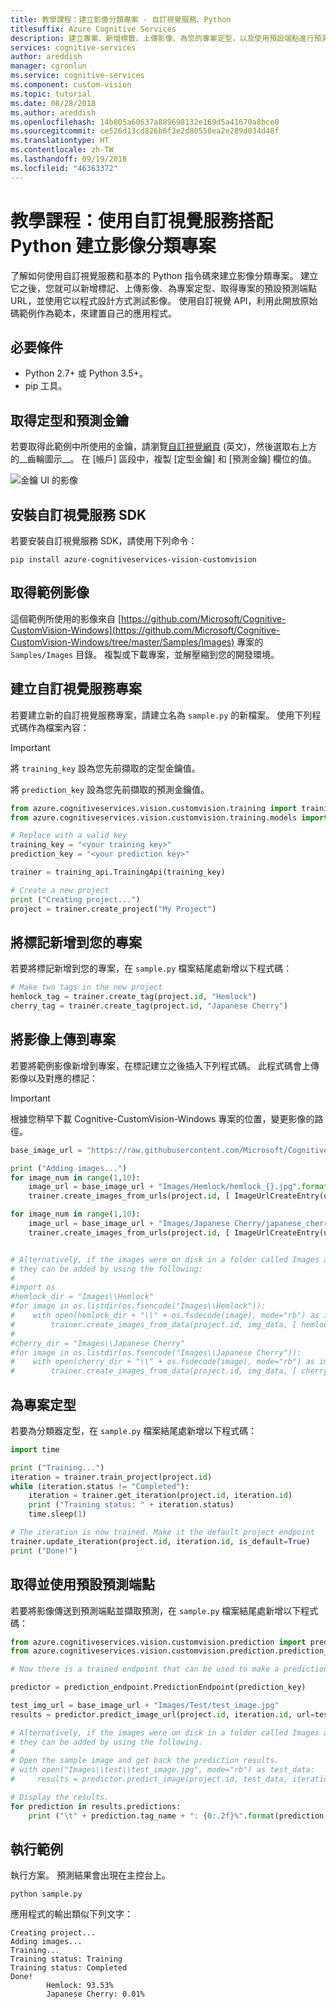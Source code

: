 ```yaml
---
title: 教學課程：建立影像分類專案 - 自訂視覺服務、Python
titlesuffix: Azure Cognitive Services
description: 建立專案、新增標籤、上傳影像、為您的專案定型，以及使用預設端點進行預測。
services: cognitive-services
author: areddish
manager: cgronlun
ms.service: cognitive-services
ms.component: custom-vision
ms.topic: tutorial
ms.date: 08/28/2018
ms.author: areddish
ms.openlocfilehash: 14b805a60637a889698132e169d5a41670a8bce0
ms.sourcegitcommit: ce526d13cd826b6f3e2d80558ea2e289d034d48f
ms.translationtype: HT
ms.contentlocale: zh-TW
ms.lasthandoff: 09/19/2018
ms.locfileid: "46363372"
---
```

# <a name="tutorial-create-an-image-classification-project-using-the-custom-vision-service-with-python"></a>教學課程：使用自訂視覺服務搭配 Python 建立影像分類專案

了解如何使用自訂視覺服務和基本的 Python 指令碼來建立影像分類專案。 建立它之後，您就可以新增標記、上傳影像、為專案定型、取得專案的預設預測端點 URL，並使用它以程式設計方式測試影像。 使用自訂視覺 API，利用此開放原始碼範例作為範本，來建置自己的應用程式。



## <a name="prerequisites"></a>必要條件

- Python 2.7+ 或 Python 3.5+。
- pip 工具。

## <a name="get-the-training-and-prediction-keys"></a>取得定型和預測金鑰

若要取得此範例中所使用的金鑰，請瀏覽[自訂視覺網頁](https://customvision.ai) \(英文\)，然後選取右上方的__齒輪圖示__。 在 [帳戶] 區段中，複製 [定型金鑰] 和 [預測金鑰] 欄位的值。

![金鑰 UI 的影像](./media/python-tutorial/training-prediction-keys.png)

## <a name="install-the-custom-vision-service-sdk"></a>安裝自訂視覺服務 SDK

若要安裝自訂視覺服務 SDK，請使用下列命令：

```
pip install azure-cognitiveservices-vision-customvision
```

## <a name="get-example-images"></a>取得範例影像

這個範例所使用的影像來自 [https://github.com/Microsoft/Cognitive-CustomVision-Windows](https://github.com/Microsoft/Cognitive-CustomVision-Windows/tree/master/Samples/Images) 專案的 `Samples/Images` 目錄。 複製或下載專案，並解壓縮到您的開發環境。

## <a name="create-a-custom-vision-service-project"></a>建立自訂視覺服務專案

若要建立新的自訂視覺服務專案，請建立名為 `sample.py` 的新檔案。 使用下列程式碼作為檔案內容：

> [!IMPORTANT]
> 將 `training_key` 設為您先前擷取的定型金鑰值。
>
> 將 `prediction_key` 設為您先前擷取的預測金鑰值。

```python
from azure.cognitiveservices.vision.customvision.training import training_api
from azure.cognitiveservices.vision.customvision.training.models import ImageUrlCreateEntry

# Replace with a valid key
training_key = "<your training key>"
prediction_key = "<your prediction key>"

trainer = training_api.TrainingApi(training_key)

# Create a new project
print ("Creating project...")
project = trainer.create_project("My Project")
```

## <a name="add-tags-to-your-project"></a>將標記新增到您的專案

若要將標記新增到您的專案，在 `sample.py` 檔案結尾處新增以下程式碼：

```python
# Make two tags in the new project
hemlock_tag = trainer.create_tag(project.id, "Hemlock")
cherry_tag = trainer.create_tag(project.id, "Japanese Cherry")
```

## <a name="upload-images-to-the-project"></a>將影像上傳到專案

若要將範例影像新增到專案，在標記建立之後插入下列程式碼。 此程式碼會上傳影像以及對應的標記：

> [!IMPORTANT]
>
> 根據您稍早下載 Cognitive-CustomVision-Windows 專案的位置，變更影像的路徑。

```python
base_image_url = "https://raw.githubusercontent.com/Microsoft/Cognitive-CustomVision-Windows/master/Samples/"

print ("Adding images...")
for image_num in range(1,10):
    image_url = base_image_url + "Images/Hemlock/hemlock_{}.jpg".format(image_num)
    trainer.create_images_from_urls(project.id, [ ImageUrlCreateEntry(url=image_url, tag_ids=[ hemlock_tag.id ] ) ])

for image_num in range(1,10):
    image_url = base_image_url + "Images/Japanese Cherry/japanese_cherry_{}.jpg".format(image_num)
    trainer.create_images_from_urls(project.id, [ ImageUrlCreateEntry(url=image_url, tag_ids=[ cherry_tag.id ] ) ])


# Alternatively, if the images were on disk in a folder called Images alongside the sample.py, then
# they can be added by using the following:
#
#import os
#hemlock_dir = "Images\\Hemlock"
#for image in os.listdir(os.fsencode("Images\\Hemlock")):
#    with open(hemlock_dir + "\\" + os.fsdecode(image), mode="rb") as img_data: 
#        trainer.create_images_from_data(project.id, img_data, [ hemlock_tag.id ])
#
#cherry_dir = "Images\\Japanese Cherry"
#for image in os.listdir(os.fsencode("Images\\Japanese Cherry")):
#    with open(cherry_dir + "\\" + os.fsdecode(image), mode="rb") as img_data: 
#        trainer.create_images_from_data(project.id, img_data, [ cherry_tag.id ])
```

## <a name="train-the-project"></a>為專案定型

若要為分類器定型，在 `sample.py` 檔案結尾處新增以下程式碼：

```python
import time

print ("Training...")
iteration = trainer.train_project(project.id)
while (iteration.status != "Completed"):
    iteration = trainer.get_iteration(project.id, iteration.id)
    print ("Training status: " + iteration.status)
    time.sleep(1)

# The iteration is now trained. Make it the default project endpoint
trainer.update_iteration(project.id, iteration.id, is_default=True)
print ("Done!")
```

## <a name="get-and-use-the-default-prediction-endpoint"></a>取得並使用預設預測端點

若要將影像傳送到預測端點並擷取預測，在 `sample.py` 檔案結尾處新增以下程式碼：

```python
from azure.cognitiveservices.vision.customvision.prediction import prediction_endpoint
from azure.cognitiveservices.vision.customvision.prediction.prediction_endpoint import models

# Now there is a trained endpoint that can be used to make a prediction

predictor = prediction_endpoint.PredictionEndpoint(prediction_key)

test_img_url = base_image_url + "Images/Test/test_image.jpg"
results = predictor.predict_image_url(project.id, iteration.id, url=test_img_url)

# Alternatively, if the images were on disk in a folder called Images alongside the sample.py, then
# they can be added by using the following.
#
# Open the sample image and get back the prediction results.
# with open("Images\\test\\test_image.jpg", mode="rb") as test_data:
#     results = predictor.predict_image(project.id, test_data, iteration.id)

# Display the results.
for prediction in results.predictions:
    print ("\t" + prediction.tag_name + ": {0:.2f}%".format(prediction.probability * 100))
```

## <a name="run-the-example"></a>執行範例

執行方案。 預測結果會出現在主控台上。

```
python sample.py
```

應用程式的輸出類似下列文字：

```
Creating project...
Adding images...
Training...
Training status: Training
Training status: Completed
Done!
        Hemlock: 93.53%
        Japanese Cherry: 0.01%
```